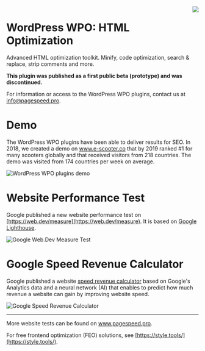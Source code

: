 <img src="https://github.com/o10n-x/wordpress-o10n-core/blob/master/docs/images/perf-100.png" align="right">

# WordPress WPO: HTML Optimization

Advanced HTML optimization toolkit. Minify, code optimization, search & replace, strip comments and more.

**This plugin was published as a first public beta (prototype) and was discontinued.**

For information or access to the WordPress WPO plugins, contact us at info@pagespeed.pro.

# Demo

The WordPress WPO plugins have been able to deliver results for SEO. In 2018, we created a demo on www.e-scooter.co that by 2019 ranked #1 for many scooters globally and that received visitors from 218 countries. The demo was visited from 174 countries per week on average.

![WordPress WPO plugins demo](https://github.com/o10n-x/wordpress-o10n-core/blob/master/docs/images/google-rankings-international.png)

# Website Performance Test

Google published a new website performance test on [https://web.dev/measure](https://web.dev/measure). It is based on [Google Lighthouse](https://developers.google.com/web/tools/lighthouse/).

![Google Web.Dev Measure Test](https://github.com/o10n-x/wordpress-o10n-core/blob/master/docs/images/google-measure.png)

# Google Speed Revenue Calculator

Google published a website [speed revenue calculator](https://www.thinkwithgoogle.com/feature/testmysite) based on Google's Analytics data and a neural network (AI) that enables to predict how much revenue a website can gain by improving website speed.

![Google Speed Revenue Calculator](https://github.com/o10n-x/wordpress-o10n-core/blob/master/docs/images/google-speed-revenue.png)

---

More website tests can be found on www.pagespeed.pro.

For free frontend optimization (FEO) solutions, see [https://style.tools/](https://style.tools/).